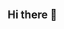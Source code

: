 ## Hi there 👋

<!--
 Kabita Islam

🚀 Junior Software Engineer at TechnoNext Software Limited.
🎓 Recent B.Sc. Graduate in Computer Science and Engineering .



-->
